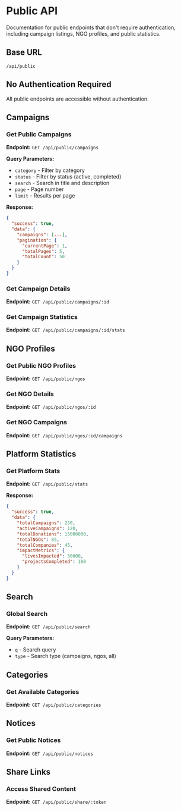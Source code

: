 
# Public API

Documentation for public endpoints that don't require authentication, including campaign listings, NGO profiles, and public statistics.

## Base URL
```
/api/public
```

## No Authentication Required
All public endpoints are accessible without authentication.

## Campaigns

### Get Public Campaigns
**Endpoint:** `GET /api/public/campaigns`

**Query Parameters:**
- `category` - Filter by category
- `status` - Filter by status (active, completed)
- `search` - Search in title and description
- `page` - Page number
- `limit` - Results per page

**Response:**
```json
{
  "success": true,
  "data": {
    "campaigns": [...],
    "pagination": {
      "currentPage": 1,
      "totalPages": 5,
      "totalCount": 50
    }
  }
}
```

### Get Campaign Details
**Endpoint:** `GET /api/public/campaigns/:id`

### Get Campaign Statistics
**Endpoint:** `GET /api/public/campaigns/:id/stats`

## NGO Profiles

### Get Public NGO Profiles
**Endpoint:** `GET /api/public/ngos`

### Get NGO Details
**Endpoint:** `GET /api/public/ngos/:id`

### Get NGO Campaigns
**Endpoint:** `GET /api/public/ngos/:id/campaigns`

## Platform Statistics

### Get Platform Stats
**Endpoint:** `GET /api/public/stats`

**Response:**
```json
{
  "success": true,
  "data": {
    "totalCampaigns": 250,
    "activeCampaigns": 120,
    "totalDonations": 15000000,
    "totalNGOs": 85,
    "totalCompanies": 45,
    "impactMetrics": {
      "livesImpacted": 50000,
      "projectsCompleted": 180
    }
  }
}
```

## Search

### Global Search
**Endpoint:** `GET /api/public/search`

**Query Parameters:**
- `q` - Search query
- `type` - Search type (campaigns, ngos, all)

## Categories

### Get Available Categories
**Endpoint:** `GET /api/public/categories`

## Notices

### Get Public Notices
**Endpoint:** `GET /api/public/notices`

## Share Links

### Access Shared Content
**Endpoint:** `GET /api/public/share/:token`
